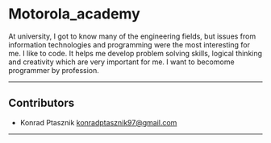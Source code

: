 # Motorola_academy

At university, I got to know many of the engineering fields, but issues from information technologies and programming were the most interesting for me.
I like to code. It helps me develop problem solving skills, logical thinking and creativity which are very important for me. I want to becomome programmer by profession.

---
## Contributors 

- Konrad Ptasznik <konradptasznik97@gmail.com>

---
